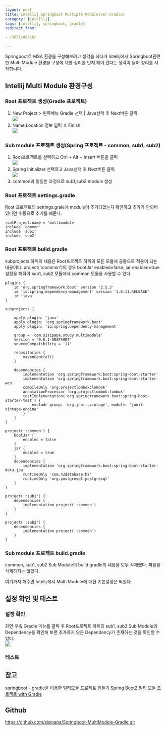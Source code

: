 ```yaml
---
layout: post 
title: Intellij Springboot Multiple Module(ver.Gradle)
category: [intellij]
tags: [intellij, springboot, gradle]
redirect_from:

- /2021/08/16/

---
```


Springboot로 MSA 환경을 구성해보려고 생각을 하다가 Intellij에서 Springboot관련한 Multi Module 환경을 구성에 대한 정리를 먼저 해야 겠다는 생각이 들어 정리를 시작합니다. 

## Intellij Multi Module 환경구성   
### Root 프로젝트 생성(Gradle 프로젝트)  
1. New Project > 왼쪽메뉴 Gradle 선택 | Java선택 후 Next버튼 클릭  
   <img src="https://sisipapa.github.io/assets/images/posts/intellij-multi1.png" >  
2. Name,Location 정보 입력 후 Finish  
   <img src="https://sisipapa.github.io/assets/images/posts/intellij-multi2.png" >  
   
### Sub module 프로젝트 생성(Spring 프로젝트 - common, sub1, sub2)  
1. Root프로젝트를 선택하고 Ctrl + Alt + Insert 버튼을 클릭  
   <img src="https://sisipapa.github.io/assets/images/posts/intellij-sub1.png" >
2. Spring Initializer 선택하고 Java선택 후 Next버튼 클릭  
   <img src="https://sisipapa.github.io/assets/images/posts/intellij-sub2.png" >  
3. common과 동일한 과정으로 sub1,sub2 module 생성   
   
### Root 프로젝트 settings.gradle
Root 프로젝트의 settings.grale에 module이 추가되었는지 확인하고 추가가 안되어 있다면 수동으로 추가를 해준다.  
```properties
rootProject.name = 'multimodule'
include 'common'
include 'sub1'
include 'sub2'
```    

### Root 프로젝트 build.gradle  
subprojects 하위의 내용은 Root프로젝트 하위의 모든 모듈에 공통으로 적용이 되는 내용이다. project(':common')의 경우 bootJar enabled=false, jar enabled=true 설정을 해줘야 sub1, sub2 모듈에서 common 모듈을 사용할 수 있다.  
```properties
plugins {
    id 'org.springframework.boot' version '2.5.3'
    id 'io.spring.dependency-management' version '1.0.11.RELEASE'
    id 'java'
}

subprojects {

    apply plugin: 'java'
    apply plugin: 'org.springframework.boot'
    apply plugin: 'io.spring.dependency-management'

    group = 'com.sisipapa.study.multimodule'
    version = '0.0.1-SNAPSHOT'
    sourceCompatibility = '11'

    repositories {
        mavenCentral()
    }

    dependencies {
        implementation 'org.springframework.boot:spring-boot-starter'
        implementation 'org.springframework.boot:spring-boot-starter-web'
        compileOnly 'org.projectlombok:lombok'
        annotationProcessor 'org.projectlombok:lombok'
        testImplementation('org.springframework.boot:spring-boot-starter-test') {
            exclude group: 'org.junit.vintage', module: 'junit-vintage-engine'
        }
    }
}

project(':common') {
    bootJar {
        enabled = false
    }
    jar {
        enabled = true
    }
    dependencies {
        implementation 'org.springframework.boot:spring-boot-starter-data-jpa'
        runtimeOnly 'com.h2database:h2'
        runtimeOnly 'org.postgresql:postgresql'
    }
}

project(':sub1') {
    dependencies {
        implementation project(':common')
    }
}

project(':sub2') {
    dependencies {
        implementation project(':common')
    }
}
```  

### Sub module 프로젝트 build.gradle
common, sub1, sub2 Sub Module의 build.gradle의 내용을 모두 삭제했다. 파일을 삭제하지는 않았다.  

여기까지 해주면 Intellij에서 Multi Module에 대한 기본설정은 되었다.  

## 설정 확인 및 테스트
### 설정 확인
화면 우측 Gradle 메뉴를 클릭 후 Root프로젝트 하위의 sub1, sub2 Sub Module의 Dependency를 확인해 보면 추가하지 않은 Dependency가 존재하는 것을 확인할 수 있다.  
<img src="https://sisipapa.github.io/assets/images/posts/intellij-sub3.png" >  

### 테스트  


## 참고
[springboot - gradle을 이용한 멀티모듈 프로젝트 만들기](https://www.hanumoka.net/2019/10/04/springBoot-20191004-springboot-gradle-multimodule/)
[Spring Boot2 멀티 모듈 프로젝트 with Gradle](https://blog.selectjun.com/9)

## Github
<https://github.com/sisipapa/Springboot-MultiModule-Gradle.git>
